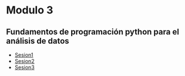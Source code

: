 # Modulo 3
## Fundamentos de programación python para el análisis de datos

- [Sesion1](sesion1)
- [Sesion2](sesion2)
- [Sesion3](sesion3)